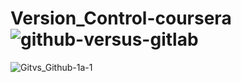 # Version_Control-coursera![github-versus-gitlab](https://user-images.githubusercontent.com/103066322/227764245-cb13ae48-2b41-4f7f-93e5-7e364fb36a12.jpeg)
![Gitvs_Github-1a-1](https://user-images.githubusercontent.com/103066322/227764249-f7769ce9-caa9-4fca-aa12-fa77076726e9.jpg)
